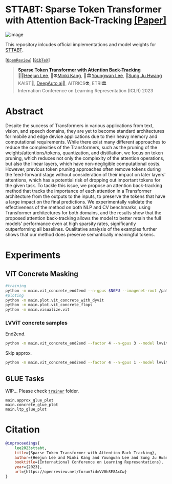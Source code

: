 # STTABT: Sparse Token Transformer with Attention Back-Tracking [[Paper]](https://openreview.net/forum?id=VV0hSE8AxCw)

![image](https://user-images.githubusercontent.com/4879345/223654639-82b4c170-6e18-4ee3-9f9a-16f409df0b24.png)

This repository inlcudes official implementations and model weights for [STTABT](https://openreview.net/forum?id=VV0hSE8AxCw).

[[`OpenReview`](https://openreview.net/forum?id=VV0hSE8AxCw)] [[`BibTeX`](#Citation)]
 
> **[Sparse Token Transformer with Attention Back-Tracking](https://openreview.net/forum?id=VV0hSE8AxCw)**<br>
> :school::robot:[Heejun Lee](https://github.com/gmlwns2000), :school::alien:[Minki Kang](https://nardien.github.io/), :school::classical_building:[Youngwan Lee](https://youngwanlee.github.io/), :school:[Sung Ju Hwang](http://www.sungjuhwang.com/) <br>
> KAIST:school:, [DeepAuto.ai](http://deepauto.ai/):robot:, AITRICS:alien:, ETRI:classical_building:<br>
> Internation Conference on Learning Representation (ICLR) 2023

# Abstract

Despite the success of Transformers in various applications from text, vision, and speech domains, they are yet to become standard architectures for mobile and edge device applications due to their heavy memory and computational requirements. While there exist many different approaches to reduce the complexities of the Transformers, such as the pruning of the weights/attentions/tokens, quantization, and distillation, we focus on token pruning, which reduces not only the complexity of the attention operations, but also the linear layers, which have non-negligible computational costs. However, previous token pruning approaches often remove tokens during the feed-forward stage without consideration of their impact on later layers' attentions, which has a potential risk of dropping out important tokens for the given task. To tackle this issue, we propose an attention back-tracking method that tracks the importance of each attention in a Transformer architecture from the outputs to the inputs, to preserve the tokens that have a large impact on the final predictions. We experimentally validate the effectiveness of the method on both NLP and CV benchmarks, using Transformer architectures for both domains, and the results show that the proposed attention back-tracking allows the model to better retain the full models' performance even at high sparsity rates, significantly outperforming all baselines. Qualitative analysis of the examples further shows that our method does preserve semantically meaningful tokens.

# Experiments

## ViT Concrete Masking

```sh
#training
python -m main.vit_concrete_end2end --n-gpus $NGPU --imagenet-root /path/to/ILSVRC2012/
#ploting
python -m main.plot.vit_concrete_with_dyvit
python -m main.plot.vit_concrete_flops
python -m main.visualize.vit
```

### LVViT concrete samples

End2end.
```sh
python -m main.vit_concrete_end2end --factor 4 --n-gpus 3 --model lvvit-small --master-port 14431 --auto-resume --p-logits "-1.5 -1.0 -0.5 0.0 1.0"
```

Skip approx.
```sh
python -m main.vit_concrete_end2end --factor 4 --n-gpus 1 --model lvvit-small --master-port 14431 --auto-resume --p-logits "-1.5 -1.0 -0.5 0.0 1.0" --skip-approx --batch-size 32
```

## GLUE Tasks

WIP... Please check [`trainer`](https://github.com/gmlwns2000/sttabt/tree/master/trainer) folder.
```
main.approx_glue_plot
main.concrete_glue_plot
main.ltp_glue_plot
```

# <a name="Citation"></a>Citation

```BibTeX
@inproceedings{
    lee2023sttabt,
    title={Sparse Token Transformer with Attention Back Tracking},
    author={Heejun Lee and Minki Kang and Youngwan Lee and Sung Ju Hwang},
    booktitle={International Conference on Learning Representations},
    year={2023},
    url={https://openreview.net/forum?id=VV0hSE8AxCw}
}
```
